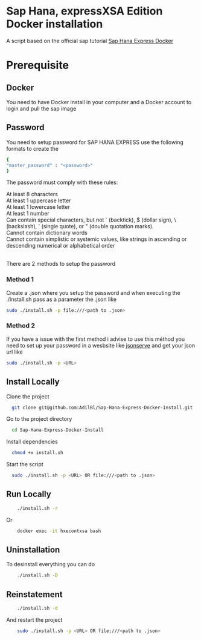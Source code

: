 
# Sap Hana, expressXSA Edition Docker installation

A script based on the official sap tutorial [Sap Hana Express Docker](https://linktodocumentation) 

# Prerequisite

## Docker

You need to have Docker install in your computer and a Docker account to login and pull the sap image 

## Password
You need to setup password for SAP HANA EXPRESS use  the following formats to create the 

```bash
{
"master_password" : "<password>"
}
```

The password must comply with these rules:

At least 8 characters\
At least 1 uppercase letter\
At least 1 lowercase letter\
At least 1 number\
Can contain special characters, but not ` (backtick), $ (dollar sign), \ (backslash), ' (single quote), or " (double quotation marks).\
Cannot contain dictionary words\
Cannot contain simplistic or systemic values, like strings in ascending or descending numerical or alphabetical order

\
There are 2 methods to setup the password


###  Method 1

Create a .json where you setup the password and when executing the ./install.sh pass as a parameter the .json like 

```bash
sudo ./install.sh -p file:///<path to .json>
```

### Method 2

If you have a issue with the first method i advise to use this méthod you need to set up your password in a wesbsite like [jsonserve](https://jsonserve.com/) and get your json url like

```bash
sudo ./install.sh -p <URL>
```


## Install Locally

Clone the project

```bash
  git clone git@github.com:AdilBl/Sap-Hana-Express-Docker-Install.git
```

Go to the project directory

```bash
  cd Sap-Hana-Express-Docker-Install
```

Install dependencies

```bash
  chmod +x install.sh
```

Start the script

```bash
  sudo ./install.sh -p <URL> OR file:///<path to .json>
```


## Run Locally

```bash
    ./install.sh -r
```

Or

```bash
    docker exec -it hxecontxsa bash
```

## Uninstallation

To desinstall everything you can do

```bash
    ./install.sh -D
```

## Reinstatement

```bash
    ./install.sh -d
```

And restart the project

```bash
    sudo ./install.sh -p <URL> OR file:///<path to .json>
```
